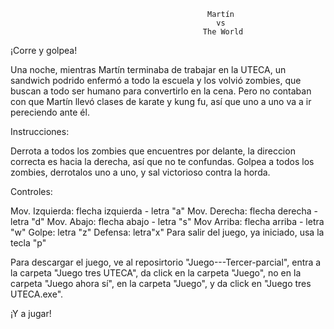                                                Martín
                                                  vs
                                               The World
¡Corre y golpea!

Una noche, mientras Martín terminaba de trabajar en la UTECA, un sandwich podrido enfermó a todo la escuela y los volvió zombies, que buscan a todo ser humano para convertirlo en la cena.
Pero no contaban con que Martín llevó clases de karate y kung fu, así que uno a uno va a ir pereciendo ante él.

Instrucciones: 

Derrota a todos los zombies que encuentres por delante, la direccion correcta es hacia la derecha, así que no te confundas. Golpea a todos los zombies, derrotalos uno a uno, y sal victorioso contra la horda.

Controles:

Mov. Izquierda: flecha izquierda - letra "a"
Mov. Derecha: flecha derecha - letra "d"
Mov. Abajo: flecha abajo - letra "s"
Mov Arriba: flecha arriba - letra "w"
Golpe: letra "z"
Defensa: letra"x"
Para salir del juego, ya iniciado, usa la tecla "p"

Para descargar el juego, ve al reposirtorio "Juego---Tercer-parcial", entra a la carpeta "Juego tres UTECA", da click en la carpeta "Juego", no en la carpeta "Juego ahora sí", en la carpeta "Juego", y da click en "Juego tres UTECA.exe".

¡Y a jugar!

